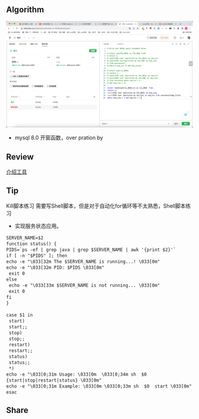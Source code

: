 ## Algorithm

![算法](../../../images/temp/sisyphus-2023-07-30-lc.png)
* mysql 8.0 开窗函数，over pration by 

## Review

[介绍工具](https://medium.com/python-in-plain-english/top-11-tools-for-microservices-backend-development-in-2023-3d9cdd61ef10)

## Tip
Kill脚本练习
需要写Shell脚本，但是对于自动化for循环等不太熟悉，Shell脚本练习
* 实现服务状态应用。
```shell
SERVER_NAME=$2
function status() {
PIDS=`ps -ef | grep java | grep $SERVER_NAME | awk '{print $2}'`
if [ -n "$PIDS" ]; then
echo -e "\033[32m The $SERVER_NAME is running...! \033[0m"
echo -e "\033[32m PID: $PIDS \033[0m"
 exit 0
else
 echo -e "\033[33m $SERVER_NAME is not running... \033[0m"
 exit 0
fi
}

case $1 in
 start)
 start;;
 stop)
 stop;;
 restart)
 restart;;
 status)
 status;;
 *)
echo -e "\033[0;31m Usage: \033[0m  \033[0;34m sh  $0  {start|stop|restart|status} \033[0m"
echo -e "\033[0;31m Example: \033[0m \033[0;33m sh  $0  start \033[0m"
esac
```

## Share

